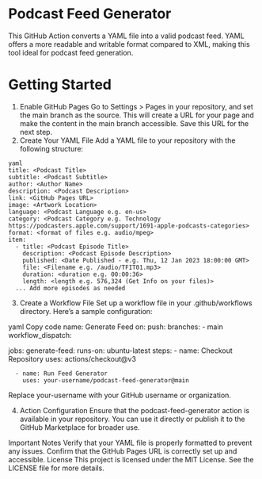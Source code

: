 # Podcast Feed Generator
This GitHub Action converts a YAML file into a valid podcast feed. YAML offers a more readable and writable format compared to XML, making this tool ideal for podcast feed generation.

# Getting Started
  1. Enable GitHub Pages
  Go to Settings > Pages in your repository, and set the main branch as the source. This will create a URL for your page and make the content in the main branch accessible. Save this URL for the next step.
  2. Create Your YAML File
  Add a YAML file to your repository with the following structure:
```
yaml
title: <Podcast Title>
subtitle: <Podcast Subtitle>
author: <Author Name>
description: <Podcast Description>
link: <GitHub Pages URL>
image: <Artwork Location>
language: <Podcast Language e.g. en-us>
category: <Podcast Category e.g. Technology https://podcasters.apple.com/support/1691-apple-podcasts-categories>
format: <format of files e.g. audio/mpeg>
item:
  - title: <Podcast Episode Title>
    description: <Podcast Episode Description>
    published: <Date Published - e.g. Thu, 12 Jan 2023 18:00:00 GMT>
    file: <Filename e.g. /audio/TFIT01.mp3>
    duration: <duration e.g. 00:00:36>
    length: <length e.g. 576,324 (Get Info on your files)>
  ... Add more episodes as needed
``` 
3. Create a Workflow File
Set up a workflow file in your .github/workflows directory. Here’s a sample configuration:

yaml
Copy code
name: Generate Feed
on:
  push:
    branches:
      - main
  workflow_dispatch:

jobs:
  generate-feed:
    runs-on: ubuntu-latest
    steps:
      - name: Checkout Repository
        uses: actions/checkout@v3
        
      - name: Run Feed Generator
        uses: your-username/podcast-feed-generator@main
Replace your-username with your GitHub username or organization.

4. Action Configuration
Ensure that the podcast-feed-generator action is available in your repository. You can use it directly or publish it to the GitHub Marketplace for broader use.

Important Notes
Verify that your YAML file is properly formatted to prevent any issues.
Confirm that the GitHub Pages URL is correctly set up and accessible.
License
This project is licensed under the MIT License. See the LICENSE file for more details.
